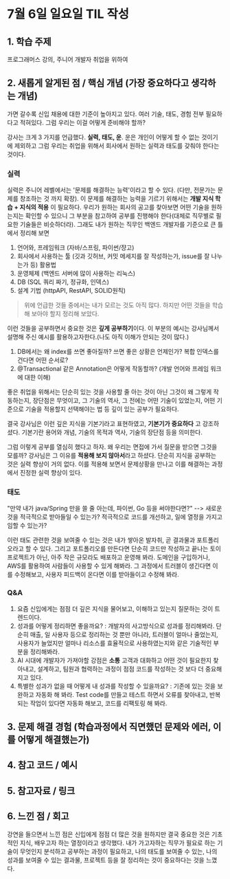 # 7월 6일 일요일 TIL 작성

## 1. 학습 주제
프로그래머스 강의, 주니어 개발자 취업을 위하여

## 2. 새롭게 알게된 점 / 핵심 개념 (가장 중요하다고 생각하는 개념)
가면 갈수록 신입 채용에 대한 기준이 높아지고 있다. 여러 기술, 태도, 경험 전부 필요하다고 적혀있다.
그럼 우리는 이걸 어떻게 준비해야 할까?

강사는 크게 3 가지를 언급했다. **실력, 태도, 운**. 운은 개인이 어떻게 할 수 없는 것이기에 제외하고 그럼 우리는 취업을 위해서 회사에서 원하는 실력과 태도를 갖춰야 한다는 것이다.

### 실력

실력은 주니어 레벨에서는 '문제를 해결하는 능력'이라고 할 수 있다. (다만, 전문가는 문제를 창조하는 것 까지 확장). 이 문제를 해결하는 능력을 기르기 위해서는 **개발 지식 학습 + 지식의 적용** 이 필요하다. 우리가 원하는 회사의 공고를 찾아보면 어떤 기술을 원하는지는 확인할 수 있으니 그 부분을 참고하여 공부를 진행해야 한다(대체로 직무별로 필요한 기술들은 비슷하더라). 그래도 내가 원하는 직무인 백엔드 개발자를 기준으로 큰 틀에서 정리해 보면

1. 언어와, 프레임워크 (자바/스프링, 파이썬/쟝고)
2. 회사에서 사용하는 툴 (깃과 깃허브, 커밋 메세지를 잘 작성하는가, issue를 잘 나누는가 등) 활용법
3. 운영체제 (백엔드 서버에 많이 사용하는 리눅스)
4. DB (SQL 쿼리 짜기, 정규화, 인덱스)
5. 설계 기법 (httpAPI, RestAPI, SOLID원칙)

> 위에 언급한 것들 중에서는 내가 모르는 것도 아직 많다. 하지만 어떤 것들을 학습해 보아야 할지 정리해 보았다.

이런 것들을 공부하면서 중요한 것은 **깊게 공부하기**이다. 이 부분의 예시는 강사님께서 설명해 주신 예시를 활용하고자한다.(나도 아직 이해가 안되는 것이 많다.) 
1. DB에서는 왜 index를 쓰면 좋아질까?  쓰면 좋은 상황은 언제인가? 복합 인덱스를 건다면 어떤 순서로?
2. @Transactional 같은 Annotation은 어떻게 작동할까? (개발 언어와 프레임 워크에 대한 이해)

좋은 취업을 위해서는 단순히 있는 것을 사용할 줄 아는 것이 아닌 그것이 왜 그렇게 작동하는지, 장단점은 무엇이고, 그 기술의 역사, 그 전에는 어떤 기술이 있었는지, 어떤 기준으로 기술을 적용할지 선택해야는 법 등 깊이 있는 공부가 필요하다.

결국 강사님은 이런 깊은 지식을 기본기라고 표현하였고, **기본기가 중요하다** 고 강조하셨다. 기본기란 용어와 개념, 기술의 목적과 역사, 기술의 장단점 등을 의미한다.

그럼 이렇게 공부를 열심히 했다고 하자. 왜 우리는 면접에 가서 질문을 받으면 그것을 모를까?
강사님은 그 이유를 **적용해 보지 않아서**라고 하셨다. 단순히 지식을 공부하는 것은 실력 향상이 거의 없다. 이를 적용해 보면서 문제상황을 만나고 이를 해결하는 과정에서 진정한 실력 향상이 있다.

### 태도

"만약 내가 java/Spring 만을 쓸 줄 아는데, 파이썬, Go 등을 써야한다면?" --> 새로운 것을 적극적으로 받아들일 수 있는가?
적극적으로 코드를 개선하고, 일에 열정을 가지고 임할 수 있는가?

이런 태도 관련한 것을 보여줄 수 있는 것은 내가 쌓아온 발자취, 곧 결과물과 포트폴리오라고 할 수 있다.
그리고 포트폴리오를 만든다면 단순히 코드만 작성하고 끝나는 토이 프로젝트가 아닌, 아주 작은 규모라도 배포하고 운영해 봐라. 도메인을 구입하거나, AWS를 활용하여 사람들이 사용할 수 있게 해봐라. 그 과정에서 트러블이 생긴다면 이를 수정해보고, 사용자 피드백이 온다면 이를 받아들이고 수정해 봐라.

### Q&A

  1. 요즘 신입에게는 점점 더 깊은 지식을 물어보고, 이해하고 있는지 질문하는 것이 트렌드이다.
  2. 성과를 어떻게 정리하면 좋을까요?  : 개발자의 사고방식으로 성과를 정리해봐라. 단순히 매출, 일 사용자 등으로 정리하는 것 뿐만 아니라, 트러블이 얼마나 줄었는지, 사용자가 늘었지만 얼마나 리소스를 효율적으로 사용하였는지와 같은 기술적인 부분을 정리해봐라.
  3. AI 시대에 개발자가 가져야할 강점은 **소통** 고객과 대화하고 어떤 것이 필요한지 찾아내고, 설계하고, 팀원과 협력하는 과정이 점점 코드를 작성하는 것 보다 더 중요해지고 있다.
  4. 특별한 성과가 없을 때 어떻게 내 성과를 작성할 수 있을까요? : 기존에 있는 것을 보완하고 자동화 해 봐라. Test code를 만들고 테스트 하면서 오류를 찾아내고, 반복되는 작업이 있다면 자동화 해보고, 코드를 리팩토링 해 봐라.


## 3. 문제 해결 경험 (학습과정에서 직면했던 문제와 에러, 이를 어떻게 해결했는가)

## 4. 참고 코드 / 예시

## 5. 참고자료 / 링크

## 6. 느낀 점 / 회고 

강연을 들으면서 느낀 점은 신입에게 점점 더 많은 것을 원하지만 결국 중요한 것은 기초적인 지식, 배우고자 하는 열정이라고 생각했다. 내가 가고자하는 직무가 필요로 하는 기술이 무엇인지 분석하고 공부하는 과정이 필요하고, 나의 태도를 보여줄 수 있는, 나의 성과를 보여줄 수 있는 결과물, 프로젝트 등을 잘 정리하는 것이 중요하다는 것을 느꼈다.